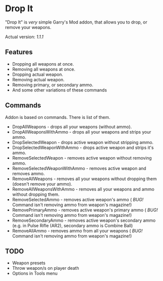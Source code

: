 # Drop It
"Drop It" is *very* simple Garry's Mod addon, that allows you to drop, or remove your weapons.

Actual version: *1.1.1*

## Features
 * Dropping all weapons at once.
 * Removing all weapons at once.
 * Dropping actual weapon.
 * Removing actual weapon.
 * Removing primary, or secondary ammo.
 * And some other variations of these commands

## Commands
Addon is based on commands. There is list of them.
  * DropAllWeapons - drops all your weapons (without ammo).
  * DropAllWeaponsWithAmmo - drops all your weapons and strips your ammo.
  * DropSelectedWeapon - drops active weapon without stripping ammo.
  * DropSelectedWeaponWithAmmo - drops active weapon and strips it's ammo.
  * RemoveSelectedWeapon - removes active weapon without removing ammo.
  * RemoveSelectedWeaponWithAmmo - removes active weapon and removes ammo.
  * RemoveAllWeapons - removes all your weapons without dropping them (doesn't remove your ammo).
  * RemoveAllWeaponsWithAmmo - removes all your weapons and ammo without dropping them.
  * RemoveSelectedAmmo - removes active weapon's ammo ( *BUG!* Command isn't removing ammo from weapon's magazine!)
  * RemovePrimaryAmmo - removes active weapon's primary ammo ( *BUG!* Command isn't removing ammo from weapon's magazine!)
  * RemoveSecondaryAmmo - removes active weapon's secondary ammo (e.g. in Pulse Rifle (AR2), secondary ammo is Combine Ball)
  * RemoveAllAmmo - removes ammo from all your weapons ( *BUG!* Command isn't removing ammo from weapon's magazine!)

## TODO
 * Weapon presets
 * Throw weapon/s on player death
 * Options in Tools menu
